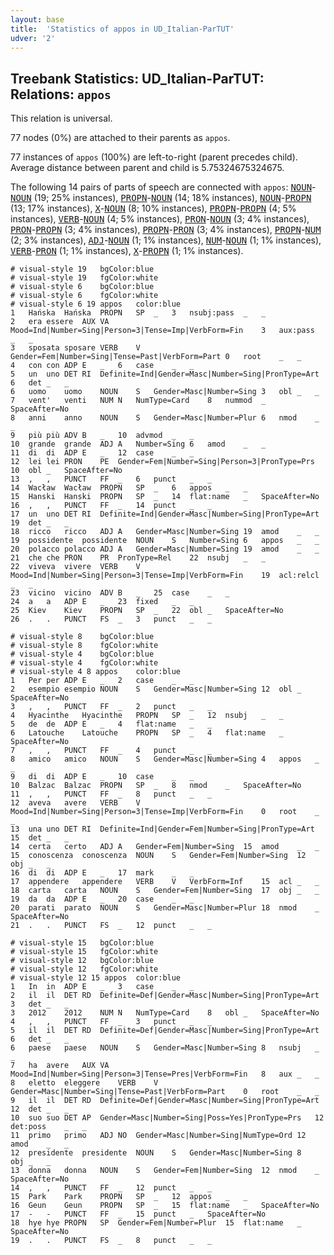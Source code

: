 ```yaml
---
layout: base
title:  'Statistics of appos in UD_Italian-ParTUT'
udver: '2'
---
```


## Treebank Statistics: UD_Italian-ParTUT: Relations: `appos`

This relation is universal.

77 nodes (0%) are attached to their parents as `appos`.

77 instances of `appos` (100%) are left-to-right (parent precedes child).
Average distance between parent and child is 5.75324675324675.

The following 14 pairs of parts of speech are connected with `appos`: <tt><a href="it_partut-pos-NOUN.html">NOUN</a></tt>-<tt><a href="it_partut-pos-NOUN.html">NOUN</a></tt> (19; 25% instances), <tt><a href="it_partut-pos-PROPN.html">PROPN</a></tt>-<tt><a href="it_partut-pos-NOUN.html">NOUN</a></tt> (14; 18% instances), <tt><a href="it_partut-pos-NOUN.html">NOUN</a></tt>-<tt><a href="it_partut-pos-PROPN.html">PROPN</a></tt> (13; 17% instances), <tt><a href="it_partut-pos-X.html">X</a></tt>-<tt><a href="it_partut-pos-NOUN.html">NOUN</a></tt> (8; 10% instances), <tt><a href="it_partut-pos-PROPN.html">PROPN</a></tt>-<tt><a href="it_partut-pos-PROPN.html">PROPN</a></tt> (4; 5% instances), <tt><a href="it_partut-pos-VERB.html">VERB</a></tt>-<tt><a href="it_partut-pos-NOUN.html">NOUN</a></tt> (4; 5% instances), <tt><a href="it_partut-pos-PRON.html">PRON</a></tt>-<tt><a href="it_partut-pos-NOUN.html">NOUN</a></tt> (3; 4% instances), <tt><a href="it_partut-pos-PRON.html">PRON</a></tt>-<tt><a href="it_partut-pos-PROPN.html">PROPN</a></tt> (3; 4% instances), <tt><a href="it_partut-pos-PROPN.html">PROPN</a></tt>-<tt><a href="it_partut-pos-PRON.html">PRON</a></tt> (3; 4% instances), <tt><a href="it_partut-pos-PROPN.html">PROPN</a></tt>-<tt><a href="it_partut-pos-NUM.html">NUM</a></tt> (2; 3% instances), <tt><a href="it_partut-pos-ADJ.html">ADJ</a></tt>-<tt><a href="it_partut-pos-NOUN.html">NOUN</a></tt> (1; 1% instances), <tt><a href="it_partut-pos-NUM.html">NUM</a></tt>-<tt><a href="it_partut-pos-NOUN.html">NOUN</a></tt> (1; 1% instances), <tt><a href="it_partut-pos-VERB.html">VERB</a></tt>-<tt><a href="it_partut-pos-PRON.html">PRON</a></tt> (1; 1% instances), <tt><a href="it_partut-pos-X.html">X</a></tt>-<tt><a href="it_partut-pos-PROPN.html">PROPN</a></tt> (1; 1% instances).


~~~ conllu
# visual-style 19	bgColor:blue
# visual-style 19	fgColor:white
# visual-style 6	bgColor:blue
# visual-style 6	fgColor:white
# visual-style 6 19 appos	color:blue
1	Hańska	Hańska	PROPN	SP	_	3	nsubj:pass	_	_
2	era	essere	AUX	VA	Mood=Ind|Number=Sing|Person=3|Tense=Imp|VerbForm=Fin	3	aux:pass	_	_
3	sposata	sposare	VERB	V	Gender=Fem|Number=Sing|Tense=Past|VerbForm=Part	0	root	_	_
4	con	con	ADP	E	_	6	case	_	_
5	un	uno	DET	RI	Definite=Ind|Gender=Masc|Number=Sing|PronType=Art	6	det	_	_
6	uomo	uomo	NOUN	S	Gender=Masc|Number=Sing	3	obl	_	_
7	vent'	venti	NUM	N	NumType=Card	8	nummod	_	SpaceAfter=No
8	anni	anno	NOUN	S	Gender=Masc|Number=Plur	6	nmod	_	_
9	più	più	ADV	B	_	10	advmod	_	_
10	grande	grande	ADJ	A	Number=Sing	6	amod	_	_
11	di	di	ADP	E	_	12	case	_	_
12	lei	lei	PRON	PE	Gender=Fem|Number=Sing|Person=3|PronType=Prs	10	obl	_	SpaceAfter=No
13	,	,	PUNCT	FF	_	6	punct	_	_
14	Wacław	Wacław	PROPN	SP	_	6	appos	_	_
15	Hanski	Hanski	PROPN	SP	_	14	flat:name	_	SpaceAfter=No
16	,	,	PUNCT	FF	_	14	punct	_	_
17	un	uno	DET	RI	Definite=Ind|Gender=Masc|Number=Sing|PronType=Art	19	det	_	_
18	ricco	ricco	ADJ	A	Gender=Masc|Number=Sing	19	amod	_	_
19	possidente	possidente	NOUN	S	Number=Sing	6	appos	_	_
20	polacco	polacco	ADJ	A	Gender=Masc|Number=Sing	19	amod	_	_
21	che	che	PRON	PR	PronType=Rel	22	nsubj	_	_
22	viveva	vivere	VERB	V	Mood=Ind|Number=Sing|Person=3|Tense=Imp|VerbForm=Fin	19	acl:relcl	_	_
23	vicino	vicino	ADV	B	_	25	case	_	_
24	a	a	ADP	E	_	23	fixed	_	_
25	Kiev	Kiev	PROPN	SP	_	22	obl	_	SpaceAfter=No
26	.	.	PUNCT	FS	_	3	punct	_	_

~~~


~~~ conllu
# visual-style 8	bgColor:blue
# visual-style 8	fgColor:white
# visual-style 4	bgColor:blue
# visual-style 4	fgColor:white
# visual-style 4 8 appos	color:blue
1	Per	per	ADP	E	_	2	case	_	_
2	esempio	esempio	NOUN	S	Gender=Masc|Number=Sing	12	obl	_	SpaceAfter=No
3	,	,	PUNCT	FF	_	2	punct	_	_
4	Hyacinthe	Hyacinthe	PROPN	SP	_	12	nsubj	_	_
5	de	de	ADP	E	_	4	flat:name	_	_
6	Latouche	Latouche	PROPN	SP	_	4	flat:name	_	SpaceAfter=No
7	,	,	PUNCT	FF	_	4	punct	_	_
8	amico	amico	NOUN	S	Gender=Masc|Number=Sing	4	appos	_	_
9	di	di	ADP	E	_	10	case	_	_
10	Balzac	Balzac	PROPN	SP	_	8	nmod	_	SpaceAfter=No
11	,	,	PUNCT	FF	_	8	punct	_	_
12	aveva	avere	VERB	V	Mood=Ind|Number=Sing|Person=3|Tense=Imp|VerbForm=Fin	0	root	_	_
13	una	uno	DET	RI	Definite=Ind|Gender=Fem|Number=Sing|PronType=Art	15	det	_	_
14	certa	certo	ADJ	A	Gender=Fem|Number=Sing	15	amod	_	_
15	conoscenza	conoscenza	NOUN	S	Gender=Fem|Number=Sing	12	obj	_	_
16	di	di	ADP	E	_	17	mark	_	_
17	appendere	appendere	VERB	V	VerbForm=Inf	15	acl	_	_
18	carta	carta	NOUN	S	Gender=Fem|Number=Sing	17	obj	_	_
19	da	da	ADP	E	_	20	case	_	_
20	parati	parato	NOUN	S	Gender=Masc|Number=Plur	18	nmod	_	SpaceAfter=No
21	.	.	PUNCT	FS	_	12	punct	_	_

~~~


~~~ conllu
# visual-style 15	bgColor:blue
# visual-style 15	fgColor:white
# visual-style 12	bgColor:blue
# visual-style 12	fgColor:white
# visual-style 12 15 appos	color:blue
1	In	in	ADP	E	_	3	case	_	_
2	il	il	DET	RD	Definite=Def|Gender=Masc|Number=Sing|PronType=Art	3	det	_	_
3	2012	2012	NUM	N	NumType=Card	8	obl	_	SpaceAfter=No
4	,	,	PUNCT	FF	_	3	punct	_	_
5	il	il	DET	RD	Definite=Def|Gender=Masc|Number=Sing|PronType=Art	6	det	_	_
6	paese	paese	NOUN	S	Gender=Masc|Number=Sing	8	nsubj	_	_
7	ha	avere	AUX	VA	Mood=Ind|Number=Sing|Person=3|Tense=Pres|VerbForm=Fin	8	aux	_	_
8	eletto	eleggere	VERB	V	Gender=Masc|Number=Sing|Tense=Past|VerbForm=Part	0	root	_	_
9	il	il	DET	RD	Definite=Def|Gender=Masc|Number=Sing|PronType=Art	12	det	_	_
10	suo	suo	DET	AP	Gender=Masc|Number=Sing|Poss=Yes|PronType=Prs	12	det:poss	_	_
11	primo	primo	ADJ	NO	Gender=Masc|Number=Sing|NumType=Ord	12	amod	_	_
12	presidente	presidente	NOUN	S	Gender=Masc|Number=Sing	8	obj	_	_
13	donna	donna	NOUN	S	Gender=Fem|Number=Sing	12	nmod	_	SpaceAfter=No
14	,	,	PUNCT	FF	_	12	punct	_	_
15	Park	Park	PROPN	SP	_	12	appos	_	_
16	Geun	Geun	PROPN	SP	_	15	flat:name	_	SpaceAfter=No
17	-	-	PUNCT	FF	_	15	punct	_	SpaceAfter=No
18	hye	hye	PROPN	SP	Gender=Fem|Number=Plur	15	flat:name	_	SpaceAfter=No
19	.	.	PUNCT	FS	_	8	punct	_	_

~~~



